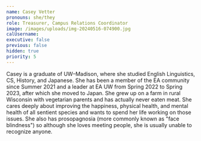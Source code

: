 ```yaml
---
name: Casey Vetter
pronouns: she/they
role: Treasurer, Campus Relations Coordinator
image: /images/uploads/img-20240516-074900.jpg
calUsername:
executive: false
previous: false
hidden: true
priority: 5
---
```

Casey is a graduate of UW–Madison, where she studied English Linguistics, CS, History, and Japanese. She has been a member of the EA community since Summer 2021 and a leader at EA UW from Spring 2022 to Spring 2023, after which she moved to Japan. She grew up on a farm in rural Wisconsin with vegetarian parents and has actually never eaten meat. She cares deeply about improving the happiness, physical health, and mental health of all sentient species and wants to spend her life working on those issues. She also has prosopagnosia (more commonly known as "face blindness") so although she loves meeting people, she is usually unable to recognize anyone.